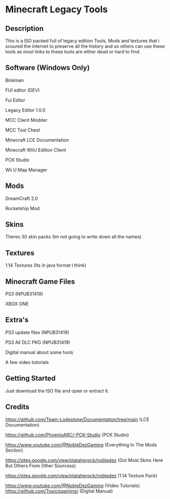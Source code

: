 # Minecraft Legacy Tools



## Description
This is a ISO packed full of legacy edition Tools, Mods and textures that i scoured the internet to preserve all the history and so others can use these tools as most links to these tools are either dead or hard to find.
## Software (Windows Only)
Binkman

FUI editor (DEV)

Fui Editor

Legacy Editor 1.0.0

MCC Client Modder

MCC Tool Chest

Minecraft LCE Documentation

Minecraft WiiU Edition Client

PCK Studio

Wii U Map Manager

## Mods
DreamCraft 2.0

Rocketship Mod

## Skins
Theres 30 skin packs (Im not going to write down all the names)

## Textures
1.14 Textures (Its in java format I think)

## Minecraft Game Files
PS3 (NPUB31419)

XBOX ONE

## Extra's
PS3 update files (NPUB31419)

PS3 All DLC PKG (NPUB31419)

Digital manual about some tools

A few video tutorials

## Getting Started
Just download the ISO file and open or extract it.

## Credits

https://github.com/Team-Lodestone/Documentation/tree/main (LCE Documentation)

https://github.com/PhoenixARC/-PCK-Studio (PCK Studio)

https://www.youtube.com/@NobleDezGaming (Everything In The Mods Section)

https://sites.google.com/view/plataherpck/nobledez (Got Most Skins Here But Others From Other Sourcess)

https://sites.google.com/view/plataherpck/nobledez (1.14 Texture Pack)

https://www.youtube.com/@NobleDezGaming (Video Tutorials)
https://github.com/Toxicisgaming/ (Digital Manual)
